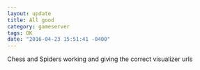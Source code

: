 ```yaml
---
layout: update
title: All good
category: gameserver
tags: OK
date: "2016-04-23 15:51:41 -0400"
---
```


Chess and Spiders working and giving the correct visualizer urls
